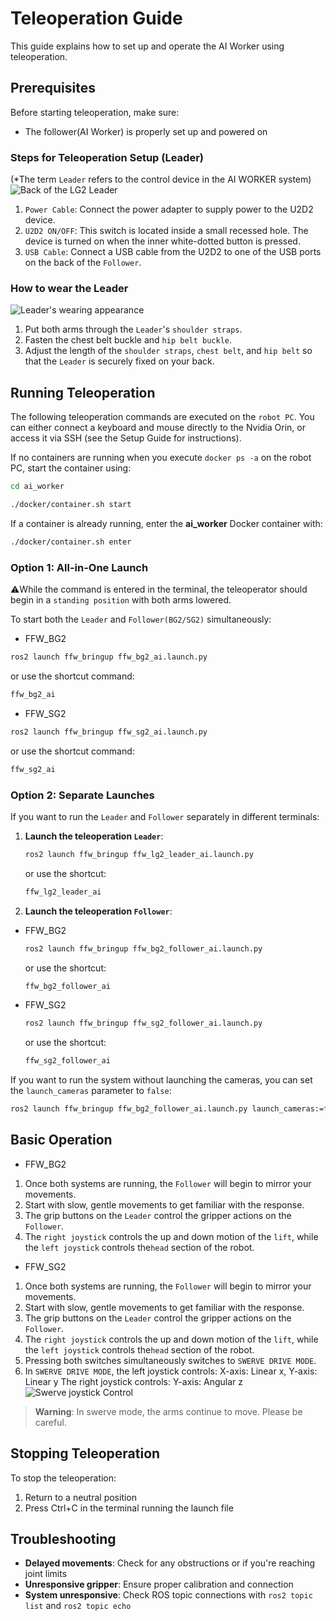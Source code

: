 # Teleoperation Guide

This guide explains how to set up and operate the AI Worker using teleoperation.

## Prerequisites

Before starting teleoperation, make sure:
- The follower(AI Worker) is properly set up and powered on

### Steps for Teleoperation Setup (Leader)
(*The term `Leader` refers to the control device in the AI WORKER system)
![Back of the LG2 Leader](/quick_start_guide/back_of_the_LG2_leader.png)
1. `Power Cable`: Connect the power adapter to supply power to the U2D2 device.
2. `U2D2 ON/OFF`: This switch is located inside a small recessed hole. The device is turned on when the inner white-dotted button is pressed.
3. `USB Cable`: Connect a USB cable from the U2D2 to one of the USB ports on the back of the `Follower`.


### How to wear the Leader
![Leader's wearing appearance](/quick_start_guide/leader_wearing_appearance.png)

1. Put both arms through the `Leader`'s `shoulder straps`.
2. Fasten the chest belt buckle and `hip belt buckle`.
3. Adjust the length of the `shoulder straps`, `chest belt`, and `hip belt` so that the `Leader` is securely fixed on your back.

## Running Teleoperation
The following teleoperation commands are executed on the `robot PC`.
You can either connect a keyboard and mouse directly to the Nvidia Orin, or access it via SSH (see the Setup Guide for instructions).<br>

If no containers are running when you execute `docker ps -a` on the robot PC,
start the container using:

```bash
cd ai_worker
```

```bash
./docker/container.sh start
```

If a container is already running, enter the **ai\_worker** Docker container with:

```bash
./docker/container.sh enter
```

### Option 1: All-in-One Launch
⚠️While the command is entered in the terminal, the teleoperator should begin in a `standing position` with both arms lowered.

To start both the `Leader` and `Follower(BG2/SG2)` simultaneously:
* FFW_BG2
```bash
ros2 launch ffw_bringup ffw_bg2_ai.launch.py
```
or use the shortcut command:
```bash
ffw_bg2_ai
```

* FFW_SG2

```bash
ros2 launch ffw_bringup ffw_sg2_ai.launch.py
```
or use the shortcut command:
```bash
ffw_sg2_ai
```

### Option 2: Separate Launches

If you want to run the `Leader` and `Follower` separately in different terminals:

1. **Launch the teleoperation `Leader`**:
   ```bash
   ros2 launch ffw_bringup ffw_lg2_leader_ai.launch.py
   ```

   or use the shortcut:
   ```bash
   ffw_lg2_leader_ai
   ```
2. **Launch the teleoperation `Follower`**:

* FFW_BG2
   ```bash
   ros2 launch ffw_bringup ffw_bg2_follower_ai.launch.py
   ```
   or use the shortcut:
   ```bash
   ffw_bg2_follower_ai
   ```

* FFW_SG2
   ```bash
   ros2 launch ffw_bringup ffw_sg2_follower_ai.launch.py
   ```
   or use the shortcut:
   ```bash
   ffw_sg2_follower_ai
   ```

If you want to run the system without launching the cameras, you can set the `launch_cameras` parameter to `false`:
   ```bash
   ros2 launch ffw_bringup ffw_bg2_follower_ai.launch.py launch_cameras:=false
   ```

## Basic Operation
* FFW_BG2
1. Once both systems are running, the `Follower` will begin to mirror your movements.
2. Start with slow, gentle movements to get familiar with the response.
3. The grip buttons on the `Leader` control the gripper actions on the `Follower`.
4. The `right joystick` controls the up and down motion of the `lift`,
while the `left joystick` controls the`head` section of the robot.

* FFW_SG2
1. Once both systems are running, the `Follower` will begin to mirror your movements.
2. Start with slow, gentle movements to get familiar with the response.
3. The grip buttons on the `Leader` control the gripper actions on the `Follower`.
4. The `right joystick` controls the up and down motion of the `lift`,
while the `left joystick` controls the`head` section of the robot.
5. Pressing both switches simultaneously switches to `SWERVE DRIVE MODE`.
6. In `SWERVE DRIVE MODE`, the left joystick controls: X-axis: Linear x, Y-axis: Linear y
   The right joystick controls: Y-axis: Angular z
![Swerve joystick Control](/quick_start_guide/LG2_Joystick.png)
> **Warning**: In swerve mode, the arms continue to move. Please be careful.

## Stopping Teleoperation

To stop the teleoperation:
1. Return to a neutral position
2. Press Ctrl+C in the terminal running the launch file

## Troubleshooting

- **Delayed movements**: Check for any obstructions or if you're reaching joint limits
- **Unresponsive gripper**: Ensure proper calibration and connection
- **System unresponsive**: Check ROS topic connections with `ros2 topic list` and `ros2 topic echo`
